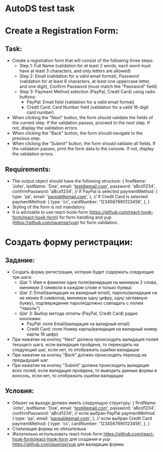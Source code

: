 # AutoDS test task
# Create a Registration Form:

## Task:

- Create a registration form that will consist of the following three steps:
    - Step 1: Full Name (validation for at least 2 words, each word must have at least 3 characters, and only letters are allowed)
    - Step 2: Email (validation for a valid email format), Password (validation for at least 8 characters, at least one uppercase letter, and one digit), Confirm Password (must match the "Password" field)
    - Step 3: Payment Method selection (PayPal, Credit Card) using radio buttons:
        - PayPal: Email field (validation for a valid email format)
        - Credit Card: Card Number field (validation for a valid 16-digit card number)
- When clicking the "Next" button, the form should validate the fields of the current step. If the validation passes, proceed to the next step. If not, display the validation errors.
- When clicking the "Back" button, the form should navigate to the previous step.
- When clicking the "Submit" button, the form should validate all fields. If the validation passes, print the form data to the console. If not, display the validation errors.

## Requirements:

- The output object should have the following structure:
    {
        firstName: 'John',
        lastName: 'Doe',
        email: 'test@email.com',
        password: 'aBcd1234',
        confirmPassword: 'aBcd1234',
        // If PayPal is selected
        paymentMethod: {
            type: 'pp',
            email: 'paypal@email.com',
        },
        // If Credit Card is selected
        paymentMethod: {
            type: 'cc',
            cardNumber: '1234567890123456',
        },
    }
- Styling of the form is not mandatory.
- It is advisable to use react-hook-form (https://github.com/react-hook-form/react-hook-form) for form handling and yup (https://github.com/jquense/yup) for form validation.



# Создать форму регистрации:

## Задание:

- Создать форму регистрации, которая будет содержать следующие три шага:
    - Шаг 1: Имя и фамилия одно поле(валидация на минимум 2 слова, минимум 3 символа в каждом слове и только буквы)
    - Шаг 2: Email(валидация на валидный email), пароль(валидация на не менее 8 символов, минимум одну цифру, одну
      заглавную букву), подтверждение пароля(должно совпадать с полем "пароль")
    - Шаг 3: Выбор метода оплаты (PayPal, Credit Card) радио кнопками:
        - PayPal: поле Email(валидация на валидный email)
        - Credit Card: поле Номер карты(валидация на валидный номер карты 16 цифр)
- При нажатии на кнопку "Next" должна происходить валидация полей текущего шага, если валидация пройдена, то переходить
  на следующий шаг, если нет, то отображать ошибки валидации
- При нажатии на кнопку "Back" должен происходить переход на предыдущий шаг
- При нажатии на кнопку "Submit" должна происходить валидация всех полей, если валидация пройдена,
  то выводить данные формы в консоль, если нет, то отображать ошибки валидации

## Условия:

- Объект на выходе должен иметь следующую структуру:
    {
        firstName: 'John',
        lastName: 'Doe',
        email: 'test@email.com',
        password: 'aBcd1234',
        confirmPassword: 'aBcd1234',
        // если выбран PayPal
        paymentMethod: {
            type: 'pp',
            email: 'paypal@email.com',
        },
        // если выбран Credit Card
        paymentMethod: {
            type: 'cc',
            cardNumber: '1234567890123456',
        },
    }
- Стилизация формы не обязательна
- Желательно использовать react-hook-form https://github.com/react-hook-form/react-hook-form для создания и
  yup https://github.com/jquense/yup для валидации формы